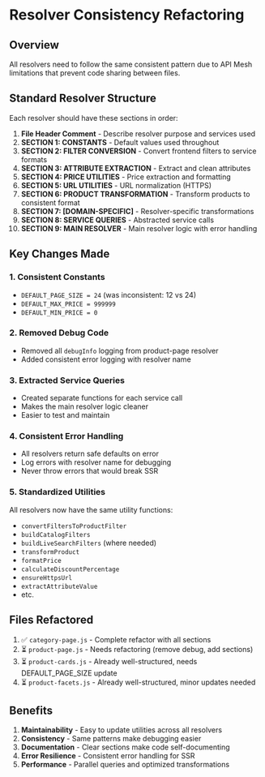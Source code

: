 # Resolver Consistency Refactoring

## Overview
All resolvers need to follow the same consistent pattern due to API Mesh limitations that prevent code sharing between files.

## Standard Resolver Structure

Each resolver should have these sections in order:

1. **File Header Comment** - Describe resolver purpose and services used
2. **SECTION 1: CONSTANTS** - Default values used throughout
3. **SECTION 2: FILTER CONVERSION** - Convert frontend filters to service formats
4. **SECTION 3: ATTRIBUTE EXTRACTION** - Extract and clean attributes
5. **SECTION 4: PRICE UTILITIES** - Price extraction and formatting
6. **SECTION 5: URL UTILITIES** - URL normalization (HTTPS)
7. **SECTION 6: PRODUCT TRANSFORMATION** - Transform products to consistent format
8. **SECTION 7: [DOMAIN-SPECIFIC]** - Resolver-specific transformations
9. **SECTION 8: SERVICE QUERIES** - Abstracted service calls
10. **SECTION 9: MAIN RESOLVER** - Main resolver logic with error handling

## Key Changes Made

### 1. Consistent Constants
- `DEFAULT_PAGE_SIZE = 24` (was inconsistent: 12 vs 24)
- `DEFAULT_MAX_PRICE = 999999`
- `DEFAULT_MIN_PRICE = 0`

### 2. Removed Debug Code
- Removed all `debugInfo` logging from product-page resolver
- Added consistent error logging with resolver name

### 3. Extracted Service Queries
- Created separate functions for each service call
- Makes the main resolver logic cleaner
- Easier to test and maintain

### 4. Consistent Error Handling
- All resolvers return safe defaults on error
- Log errors with resolver name for debugging
- Never throw errors that would break SSR

### 5. Standardized Utilities
All resolvers now have the same utility functions:
- `convertFiltersToProductFilter`
- `buildCatalogFilters`
- `buildLiveSearchFilters` (where needed)
- `transformProduct`
- `formatPrice`
- `calculateDiscountPercentage`
- `ensureHttpsUrl`
- `extractAttributeValue`
- etc.

## Files Refactored

1. ✅ `category-page.js` - Complete refactor with all sections
2. ⏳ `product-page.js` - Needs refactoring (remove debug, add sections)
3. ⏳ `product-cards.js` - Already well-structured, needs DEFAULT_PAGE_SIZE update
4. ⏳ `product-facets.js` - Already well-structured, minor updates needed

## Benefits

1. **Maintainability** - Easy to update utilities across all resolvers
2. **Consistency** - Same patterns make debugging easier
3. **Documentation** - Clear sections make code self-documenting
4. **Error Resilience** - Consistent error handling for SSR
5. **Performance** - Parallel queries and optimized transformations